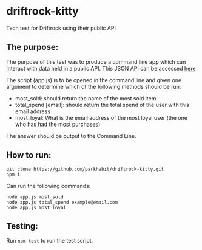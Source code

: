 # driftrock-kitty
Tech test for Driftrock using their public API
## The purpose:
The purpose of this test was to produce a command line app which can interact with data held in a public API. This JSON API can be accessed [here](https://driftrock-dev-test.herokuapp.com/)

The script (app.js) is to be opened in the command line and given one argument to determine which of the following methods should be run:
* most_sold: should return the name of the most sold item
* total_spend [email]: should return the total spend of the user with this email address
* most_loyal: What is the email address of the most loyal user (the one who has had the most purchases)

The answer should be output to the Command Line.

## How to run:
```
git clone https://github.com/parkhabit/driftrock-kitty.git
npm i
```
Can run the following commands: 
```
node app.js most_sold
node app.js total_spend example@email.com
node app.js most_loyal
```

## Testing:
Run `npm test` to run the test script. 

